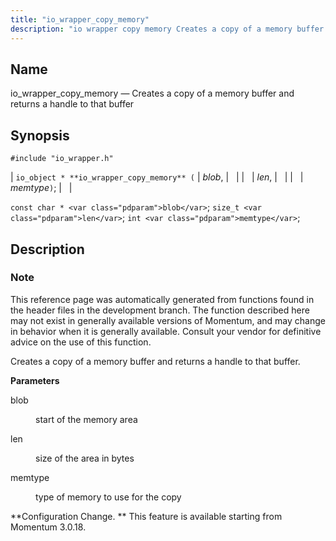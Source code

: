 ```yaml
---
title: "io_wrapper_copy_memory"
description: "io wrapper copy memory Creates a copy of a memory buffer and returns a handle to that buffer io object io wrapper copy memory blob len memtype const char blob size t len int memtype This reference page was automatically generated from functions found in the header files in the..."
---
```


<a name="apis.io_wrapper_copy_memory"></a> 
## Name

io_wrapper_copy_memory — Creates a copy of a memory buffer and returns a handle to that buffer

## Synopsis

`#include "io_wrapper.h"`

| `io_object * **io_wrapper_copy_memory** (` | <var class="pdparam">blob</var>, |   |
|   | <var class="pdparam">len</var>, |   |
|   | <var class="pdparam">memtype</var>`)`; |   |

`const char * <var class="pdparam">blob</var>`;
`size_t <var class="pdparam">len</var>`;
`int <var class="pdparam">memtype</var>`;<a name="idp53552656"></a> 
## Description

### Note

This reference page was automatically generated from functions found in the header files in the development branch. The function described here may not exist in generally available versions of Momentum, and may change in behavior when it is generally available. Consult your vendor for definitive advice on the use of this function.

Creates a copy of a memory buffer and returns a handle to that buffer.

**<a name="idp53555520"></a> Parameters**

<dl class="variablelist">

<dt>blob</dt>

<dd>

start of the memory area

</dd>

<dt>len</dt>

<dd>

size of the area in bytes

</dd>

<dt>memtype</dt>

<dd>

type of memory to use for the copy

</dd>

</dl>

**Configuration Change. ** This feature is available starting from Momentum 3.0.18.